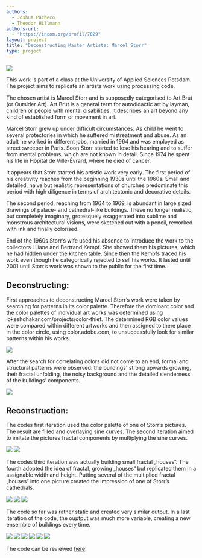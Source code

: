 ```yaml
---
authors:
  - Joshua Pacheco
  - Theodor Hillmann
authors-url:
  - "https://incom.org/profil/7029"
layout: project
title: "Deconstructing Master Artists: Marcel Storr"
type: project
---
```


![](./splash.png)

This work is part of a class at the University of Applied Sciences Potsdam. The project aims to replicate an artists work using processing code.  

The chosen artist is Marcel Storr and is supposedly categorised to Art Brut (or Outsider Art). Art Brut is a general term for autodidactic art by layman, children or people with mental disabilities. It describes an art beyond any kind of established form or movement in art.  

Marcel Storr grew up under difficult circumstances. As child he went to several protectories in which he suffered mistreatment and abuse. As an adult he worked in different jobs, married in 1964 and was employed as street sweeper in Paris. Soon Storr started to lose his hearing and to suffer from mental problems, which are not known in detail. Since 1974 he spent his life in Hôpital de Ville-Évrard, where he died of cancer.  

It appears that Storr started his artistic work very early. The first period of his creativity reaches from the beginning 1930s until the 1960s. Small and detailed, naive but realistic representations of churches predominate this period with high diligence in terms of architectonic and decorative details.  

The second period, reaching from 1964 to 1969, is abundant in large sized drawings of palace- and cathedral-like buildings. These no longer realistic, but completely imaginary, grotesquely exaggerated into sublime and monstrous architectural visions, were sketched out with a pencil, reworked with ink and finally colorised.  

End of the 1960s Storr’s wife used his absence to introduce the work to the collectors Liliane and Bertrand Kempf. She showed them his pictures, which he had hidden under the kitchen table. Since then the Kempfs traced his work even though he categorically rejected to sell his works. It lasted until 2001 until Storr’s work was shown to the public for the first time.  


## Deconstructing:  

First approaches to deconstructing Marcel Storr’s work were taken by searching for patterns in its color palette. Therefore the dominant color and the color palettes of individual art works was determined using lokeshdhakar.com/projects/color-thief. The determined RGB color values were compared within different artworks and then assigned to there place in the color circle, using color.adobe.com, to unsuccessfully look for similar patterns within his works.  

![](./assets/images/doku-ms.012.jpeg)

After the search for correlating colors did not come to an end, formal and structural patterns were observed: the buildings' strong upwards growing, their fractal unfolding, the noisy background and the detailed slenderness of the buildings’ components.  

![](./assets/images/doku-ms.017.jpeg)  


## Reconstruction:  

The codes first iteration used the color palette of one of Storr’s pictures. The result are filled and overlaying sine curves. The second iteration aimed to imitate the pictures fractal components by multiplying the sine curves.  

![](./assets/images/doku-ms.019.jpeg)
![](./assets/images/doku-ms.020.jpeg)

The codes third iteration was actually building small fractal „houses“. The fourth adopted the idea of fractal, growing „houses“ but replicated them in a assignable width and height. Putting several of the multiplied fractal „houses“ into one picture created the impression of one of Storr’s cathedrals.  

![](./assets/images/doku-ms.021.jpeg)
![](./assets/images/doku-ms.022.jpeg)
![](./assets/images/doku-ms.024.jpeg)

The code so far was rather static and created very similar output.
In a last iteration of the code, the ouptput was much more variable, creating a new ensemble of buildings every time.

![](./assets/images/doku-ms.025.jpeg)
![](./assets/images/doku-ms.027.jpeg)
![](./assets/images/doku-ms.028.jpeg)
![](./assets/images/doku-ms.029.jpeg)
![](./assets/images/doku-ms.030.jpeg)
![](./assets/images/doku-ms.031.jpeg)

The code can be reviewed [here](https://github.com/josues/deconstructing-storr-code).

